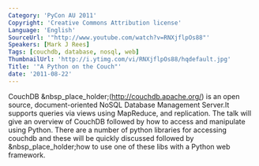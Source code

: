 ```yaml
---
Category: 'PyCon AU 2011'
Copyright: 'Creative Commons Attribution license'
Language: 'English'
SourceUrl: '"http://www.youtube.com/watch?v=RNXjflpOs88"'
Speakers: [Mark J Rees]
Tags: [couchdb, database, nosql, web]
ThumbnailUrl: 'http://i.ytimg.com/vi/RNXjflpOs88/hqdefault.jpg'
Title: '"A Python on the Couch"'
date: '2011-08-22'
---
```

CouchDB &nbsp_place_holder;(http://couchdb.apache.org/) is an open source,
document-oriented NoSQL Database Management Server.It supports queries via
views using MapReduce, and replication. The talk will give an overview of
CouchDB followed by how to access and manipulate using Python. There are a
number of python libraries for accessing couchdb and these will be quickly
discussed followed by &nbsp_place_holder;how to use one of these libs with a
Python web framework.

